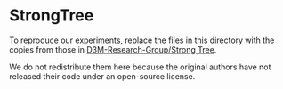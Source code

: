 # StrongTree

To reproduce our experiments, replace the files in this directory with the
copies from those in [D3M-Research-Group/Strong Tree](https://github.com/D3M-Research-Group/StrongTree).

We do not redistribute them here because the original authors have not released
their code under an open-source license.
